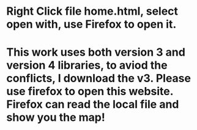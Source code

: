 # Right Click file home.html, select open with, use Firefox to open it.
# This work uses both version 3 and version 4 libraries, to aviod the conflicts, I download the v3. Please use firefox to open this website. Firefox can read the local file and show you the map!

